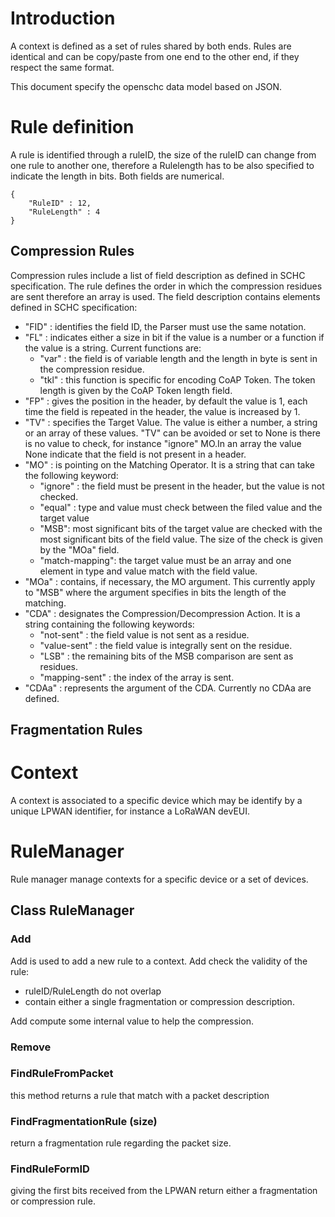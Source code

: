 # Introduction

A context is defined as a set of rules shared by both ends. Rules are identical and can be
copy/paste from one end to the other end, if they respect the same format.

This document specify the openschc data model based on JSON. 

# Rule definition

A rule is identified through a ruleID, the size of the ruleID can change from one rule to
another one, therefore a Rulelength has to be also specified to indicate the length in bits.
Both fields are numerical.


 	{
 		"RuleID" : 12,
 		"RuleLength" : 4
    }
 
 ## Compression Rules
 
Compression rules include a list of field description as defined in SCHC specification. 
The rule defines the order in which the compression residues are sent therefore an array is used.
The field description contains elements defined in SCHC specification:
* "FID" : identifies the field ID, the Parser must use the same notation.
* "FL"  : indicates either a size in bit if the value is a number or a function if the 
value is a string. Current functions are:
  * "var" : the field is of variable length and the length in byte is sent in the compression residue.
  * "tkl" : this function is specific for encoding CoAP Token. The token length is given by the CoAP Token length field.
* "FP" : gives the position in the header, by default the value is 1, each time the field is repeated in the header, the value is increased by 1. 
* "TV" : specifies the Target Value. The value is either a number, a string or an array of these values. "TV" can be avoided or set to None is there is no value to check, for instance "ignore" MO.In an array the value None indicate that 
the field is not present in a header.  
* "MO" : is pointing on the Matching Operator. It is a string that can take the following keyword:
  * "ignore" : the field must be present in the header, but the value is not checked.
  * "equal" : type and value must check between the filed value and the target value
  * "MSB": most significant bits of the target value are checked with the most significant bits of the field value. The size of the check is given by the "MOa" field.
  * "match-mapping": the target value must be an array and one element in type and value match with the field value.
* "MOa" : contains, if necessary, the MO argument. This currently apply to "MSB" where the argument specifies in bits the length of the matching.
* "CDA" : designates the Compression/Decompression Action. It is a string containing the following keywords:
   * "not-sent" : the field value is not sent as a residue.
   * "value-sent" : the field value is integrally sent on the residue. 
   * "LSB" : the remaining bits of the MSB comparison are sent as residues.
   * "mapping-sent" : the index of the array is sent.
* "CDAa" : represents the argument of the CDA. Currently no CDAa are defined.
  
     
 
 
 ## Fragmentation Rules
 
 
 # Context
 
 A context is associated to a specific device which may be identify by a unique LPWAN 
 identifier, for instance a LoRaWAN devEUI.
 

 # RuleManager 
 
 Rule manager manage contexts for a specific device or a set of devices. 
 
 
 ## Class RuleManager
 
 
 
### Add 
 
 Add is used to add a new rule to a context. Add check the validity of the rule:
 * ruleID/RuleLength do not overlap
 * contain either a single fragmentation or compression description. 
 
 Add compute some internal value to help the compression. 
 
 
### Remove
 
 
### FindRuleFromPacket

 this method returns a rule that match with a packet description
 
### FindFragmentationRule (size)

 return a fragmentation rule regarding the packet size.
 
 
### FindRuleFormID

giving the first bits received from the LPWAN return either a fragmentation or compression rule.
